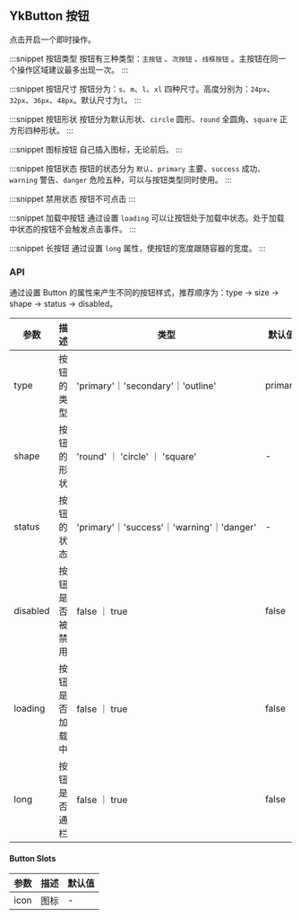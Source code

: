 ## YkButton 按钮

点击开启一个即时操作。

:::snippet
按钮类型
按钮有三种类型：`主按钮` 、`次按钮` 、`线框按钮` 。主按钮在同一个操作区域建议最多出现一次。
<ButtonPrimary/>
:::

:::snippet
按钮尺寸
按钮分为：`s`、`m`、`l`、`xl` 四种尺寸。高度分别为：`24px`、`32px`、`36px`、`48px`。默认尺寸为`l`。
<ButtonSize/>
:::

:::snippet
按钮形状
按钮分为默认形状、`circle` 圆形、`round` 全圆角、`square` 正方形四种形状。
<ButtonShape/>
:::

:::snippet
图标按钮
自己插入图标，无论前后。
<ButtonIcon/>
:::

:::snippet
按钮状态
按钮的状态分为 `默认`、`primary` 主要、`success` 成功、`warning` 警告、`danger` 危险五种，可以与按钮类型同时使用。
<ButtonStatus/>
:::

:::snippet
禁用状态
按钮不可点击
<ButtonDisabled/>
:::

:::snippet
加载中按钮
通过设置 `loading` 可以让按钮处于加载中状态。处于加载中状态的按钮不会触发点击事件。
<ButtonLoading/>
:::

:::snippet
长按钮
通过设置 `long` 属性，使按钮的宽度跟随容器的宽度。
<ButtonLong/>
:::

### API

通过设置 Button 的属性来产生不同的按钮样式，推荐顺序为：type -> size -> shape -> status -> disabled。

| 参数     | 描述           | 类型                                      | 默认值  |
| -------- | -------------- | ----------------------------------------- | ------- |
| type     | 按钮的类型     | 'primary'｜'secondary'｜'outline'         | primary |
| shape    | 按钮的形状     | 'round' ｜ 'circle' ｜ 'square'           | -       |
| status   | 按钮的状态     | 'primary'｜'success'｜'warning'｜'danger' | -       |
| disabled | 按钮是否被禁用 | false ｜ true                             | false   |
| loading  | 按钮是否加载中 | false ｜ true                             | false   |
| long     | 按钮是否通栏   | false ｜ true                             | false   |

#### Button Slots

| 参数 | 描述 | 默认值 |
| ---- | ---- | ------ |
| icon | 图标 | -      |
